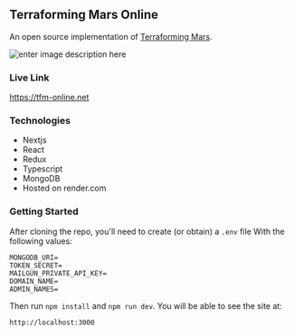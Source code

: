 ## Terraforming Mars Online
An open source implementation of [Terraforming Mars](https://www.fryxgames.se/games/terraforming-mars/).

![enter image description here](https://i.ibb.co/QkcvBG1/image.png)

### Live Link
https://tfm-online.net

### Technologies
 - Nextjs
 - React
 - Redux
 - Typescript
 - MongoDB
 - Hosted on render.com

### Getting Started
After cloning the repo, you'll need to create (or obtain) a `.env` file With the following values:
```
MONGODB_URI=
TOKEN_SECRET=
MAILGUN_PRIVATE_API_KEY=
DOMAIN_NAME=
ADMIN_NAMES=
```
Then run `npm install` and `npm run dev`. You will be able to see the site at:
```
http://localhost:3000
```
